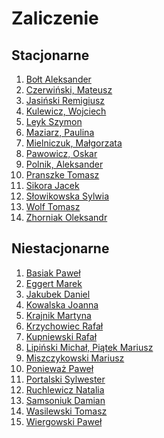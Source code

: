 # Zaliczenie


## Stacjonarne

1. [Bołt Aleksander](https://github.com/alexandder/nosql-zal)
1. [Czerwiński, Mateusz](https://github.com/mtczerwinski/red-nosql)
1. [Jasiński Remigiusz](https://github.com/rjasinski/nosql)
1. [Kulewicz, Wojciech](https://github.com/wkulewicz/nosql.wk)
1. [Leyk Szymon](https://github.com/leyas/NoSQL)
1. [Maziarz, Paulina](https://github.com/pmaziarz/solutions-nosql)
1. [Mielniczuk, Małgorzata](https://github.com/Gosiamek/NoSQL.git)
1. [Pawowicz, Oskar](https://github.com/Oski91/no_sql.git)
1. [Polnik, Aleksander](https://github.com/mralexx/nosql)
1. [Pranszke Tomasz](https://github.com/tpranszke/nosql)
1. [Sikora Jacek](https://github.com/jaresh/nosql)
1. [Słowikowska Sylwia](https://github.com/sslowikowska/nosql)
1. [Wolf Tomasz](https://github.com/tomaszwolf/nosql)
1. [Zhorniak Oleksandr](https://github.com/zh0ra/nosql)


## Niestacjonarne

1. [Basiak Paweł](https://github.com/pbasiak/pbnosql)
1. [Eggert Marek](https://github.com/Marek4f/nosql)
1. [Jakubek Daniel](https://github.com/kassszub/nosql)
1. [Kowalska Joanna](https://github.com/jkowalska/nosql)
1. [Krajnik Martyna](https://github.com/mkrajnik/nosql)
1. [Krzychowiec Rafał](https://github.com/StringHead/NoSQL-projects/blob/master/zaliczenie.md)
1. [Kupniewski Rafał](https://github.com/rkupniewski/dbnosql/blob/master/zaliczenie.md)
1. [Lipiński Michał, Piątek Mariusz](https://github.com/mlipinski2/nosql_zaliczenie)
1. [Miszczykowski Mariusz](https://github.com/miszczyk/noSQL/blob/master/README.md)
1. [Ponieważ Paweł](https://github.com/pponiewaz/NoSQL)
1. [Portalski Sylwester](https://github.com/sportalski/nosql)
1. [Ruchlewicz Natalia](https://github.com/nruchlewicz/NoSQL)
1. [Samsoniuk Damian](https://github.com/dsamsoniuk/NoSQL)
1. [Wasilewski Tomasz](https://github.com/twasilewski/noSQL_labs/tree/noSQL_zad)
1. [Wiergowski Paweł](https://github.com/pwiergowski/nosql_f/blob/master/zaliczenie.md)

<!--
1. Blum Bartosz
1. Brzozowski Patryk
1. Chylicki Adrian
1. Piątek Mariusz
1. Śliwiński Marcin
1. Tkacz Jessica
1. Tomasik Przemysław
-->
